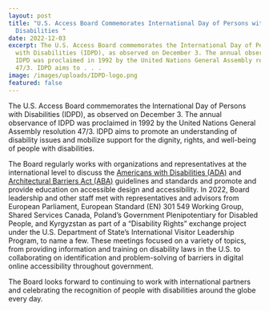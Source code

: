 ```yaml
---
layout: post
title: "U.S. Access Board Commemorates International Day of Persons with
  Disabilities "
date: 2022-12-03
excerpt: The U.S. Access Board commemorates the International Day of Persons
  with Disabilities (IDPD), as observed on December 3. The annual observance of
  IDPD was proclaimed in 1992 by the United Nations General Assembly resolution
  47/3. IDPD aims to . . .
image: /images/uploads/IDPD-logo.png
featured: false
---
```

The U.S. Access Board commemorates the International Day of Persons with Disabilities (IDPD), as observed on December 3. The annual observance of IDPD was proclaimed in 1992 by the United Nations General Assembly resolution 47/3. IDPD aims to promote an understanding of disability issues and mobilize support for the dignity, rights, and well-being of people with disabilities.  

The Board regularly works with organizations and representatives at the international level to discuss the [Americans with Disabilities (ADA)](https://www.access-board.gov/ada/) and [Architectural Barriers Act (ABA)](https://www.access-board.gov/aba/) guidelines and standards and promote and provide education on accessible design and accessibility. In 2022, Board leadership and other staff met with representatives and advisors from European Parliament, European Standard (EN) 301 549 Working Group, Shared Services Canada, Poland’s Government Plenipotentiary for Disabled People, and Kyrgyzstan as part of a “Disability Rights” exchange project under the U.S. Department of State’s International Visitor Leadership Program, to name a few. These meetings focused on a variety of topics, from providing information and training on disability laws in the U.S. to collaborating on identification and problem-solving of barriers in digital online accessibility throughout government. 

The Board looks forward to continuing to work with international partners and celebrating the recognition of people with disabilities around the globe every day.
